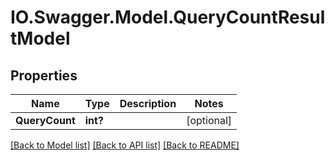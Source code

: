 # IO.Swagger.Model.QueryCountResultModel
## Properties

Name | Type | Description | Notes
------------ | ------------- | ------------- | -------------
**QueryCount** | **int?** |  | [optional] 

[[Back to Model list]](../README.md#documentation-for-models) [[Back to API list]](../README.md#documentation-for-api-endpoints) [[Back to README]](../README.md)

